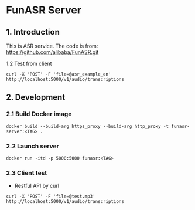 # FunASR Server

## 1. Introduction
This is ASR service.
The code is from: https://github.com/alibaba/FunASR.git

1.2 Test from client

```shell
curl -X 'POST' -F 'file=@asr_example_en' http://localhost:5000/v1/audio/transcriptions
```

## 2. Development

### 2.1 Build Docker image
```shell
docker build --build-arg https_proxy --build-arg http_proxy -t funasr-server:<TAG> .
```

### 2.2 Launch server
```shell
docker run -itd -p 5000:5000 funasr:<TAG>
```

### 2.3 Client test
- Restful API by curl
```shell
curl -X 'POST' -F 'file=@test.mp3' http://localhost:5000/v1/audio/transcriptions
```
